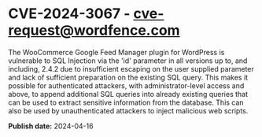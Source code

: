# CVE-2024-3067 - cve-request@wordfence.com

The WooCommerce Google Feed Manager plugin for WordPress is vulnerable to SQL Injection via the 'id' parameter in all versions up to, and including, 2.4.2 due to insufficient escaping on the user supplied parameter and lack of sufficient preparation on the existing SQL query.  This makes it possible for authenticated attackers, with administrator-level access and above, to append additional SQL queries into already existing queries that can be used to extract sensitive information from the database. This can also be used by unauthenticated attackers to inject malicious web scripts.

**Publish date:** 2024-04-16
